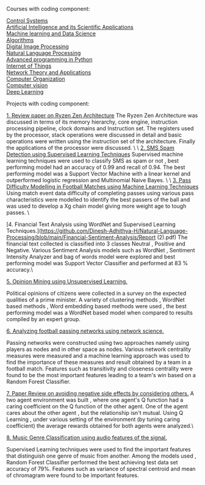 Courses with coding component:

[Control Systems](https://github.com/Dinesh-Adhithya-H/ControlSystems)<br />
[Artificial Intelligence and its Scientific Applications](https://github.com/Dinesh-Adhithya-H/AI-and-its-scientific-applications)<br />
[Machine learning and Data Science](https://github.com/Dinesh-Adhithya-H/Applied-machine-learning)<br />
[Algorithms](https://github.com/Dinesh-Adhithya-H/Algorithms)<br />
[Digital Image Processing](https://github.com/Dinesh-Adhithya-H/Digital-Image-Processing)<br />
[Natural Language Processing](https://github.com/Dinesh-Adhithya-H/Natural-Language-Processing)<br />
[Advanced programming in Python](https://github.com/Dinesh-Adhithya-H/Advanced-Programming-in-Python)<br />
[Internet of Things](https://github.com/Dinesh-Adhithya-H/Internet-of-Things)<br />
[Network Theory and Applications](https://github.com/Dinesh-Adhithya-H/Network-Theory-and-Applications)<br />
[Computer Organization](https://github.com/Dinesh-Adhithya-H/Computer-Organization)<br />
[Computer vision](https://github.com/Dinesh-Adhithya-H/Computer-Vision)<br />
[Deep Learning](https://github.com/Dinesh-Adhithya-H/DeepLearning)<br />

Projects with coding component:

[1. Review paper on Ryzen Zen Architecture](https://github.com/Dinesh-Adhithya-H/Computer-Organization/blob/main/Review-Paper-Ryzen-Zen/Ryzen_Zen_Review_Paper.pdf)
The Ryzen Zen Architecture was discussed in terms of its memory hierarchy, core engine, instruction processing pipeline, clock domains and Instruction set. The registers used by the processor, stack operations were discussed in detail and basic operations were written using the instruction set of the architecture. Finally the applications of the processor were discussed.
\\
\\
[2. SMS Spam Detection using Supervised Learning Techniques](https://drive.google.com/file/d/1kGVBKwxRkC86UBDCQIcwyQ3t-7vw-IBH/view?usp=sharing)
Supervised machine learning techniques were used  to classify SMS as spam or not , best performing model had an accuracy of 0.99 and recall of 0.94. The best performing model was a Support Vector Machine with a linear kernel and outperformed logistic regression and Multinomial Naive Bayes.
\\
\\
[3. Pass Difficulty Modelling in Football Matches using Machine Learning Techniques](https://drive.google.com/file/d/1OgF5Zdq66psz5MwVXvDwwPBuZL3PSWPV/view?usp=sharing)
Using match event data difficulty of completing passes using various pass characteristics were modelled to identify the best passers of the ball and was used to develop a Xg chain model giving more weight age to tough passes.
\\

[4. Financial Text Analysis using WordNet and Supervised Learning Techniques.](https://github.com/Dinesh-Adhithya-H/Natural-Language-Processing/blob/main/Financial-Sentiment-Analysis/Report (2).pdf)
The financial text collected is classified into 3 classes Neutral , Positive and Negative. Various Sentiment Analysis models such as WordNet , Sentiment Intensity Analyzer and bag of words model were explored and best performing model was Support Vector Classifier and performed at 83 \% accuracy.\\

[5. Opinion Mining using Unsupervised Learning.](https://github.com/Dinesh-Adhithya-H/Natural-Language-Processing/blob/main/Unsupervised-Opinion-Mining/Report.pdf)

Political opinions of citizens were collected in a survey on the expected qualities of a prime minister. A variety of clustering methods , WordNet based methods , Word embedding based methods were used , the best performing model was a WordNet based model when compared to results compiled by an expert group.

[6. Analyzing football passing networks using network science.](https://github.com/Dinesh-Adhithya-H/Analyzing-Football-Passing-Networks/blob/main/Report/Network%20Science%20Assignment%203.pdf)

Passing networks were constructed using two approaches namely using players as nodes and in other space as nodes. Various network centrality measures were measured and a machine learning approach was used to find the importance of these measures and result obtained by a team in a football match. Features such as transitivity and closeness centrality were found to be the most important features leading to a team's win based on a Random Forest Classifier.

[7. Paper Review on avoiding negative side effects by considering others.](https://github.com/Dinesh-Adhithya-H/Reinforcement-Learning/blob/main/avoiding-negative-side-effects-considering-others/Avoiding%20Negative%20Side%20Effects%20by%20Considering%20Others%20(1).pdf)
A two agent environment was built , where one agent's Q function had a caring coefficient on the Q function of the other agent. One of the agent cares about the other agent , but the relationship isn't mutual. Using Q Learning , under various setting of the environment (by tuning caring coefficient) the average rewards obtained for both agents were analyzed.\\

[8. Music Genre Classification using audio features of the signal.](https://github.com/Dinesh-Adhithya-H/Data_Science_and_Machine_Learning/blob/main/MusicGenreClassification/DSML_Final_Project_Report%20Dinesh_Rohit.pdf)

Supervised Learning techniques were used to find the important features that distinguish one genre of music from another. Among the models used , Random Forest Classifier performed the best achieving test data set accuracy of 79\%. Features such as variance of spectral centroid and mean of chromagram were found to be important features.
